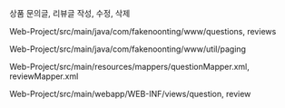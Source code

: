 
상품 문의글, 리뷰글 작성, 수정, 삭제

Web-Project/src/main/java/com/fakenoonting/www/questions, reviews

Web-Project/src/main/java/com/fakenoonting/www/util/paging

Web-Project/src/main/resources/mappers/questionMapper.xml, reviewMapper.xml

Web-Project/src/main/webapp/WEB-INF/views/question, review
